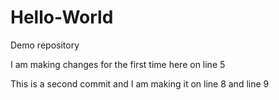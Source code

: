 # Hello-World
Demo repository


I am making changes for the first time here on line 5


This is a second commit and I am making it on line 8
and line 9
